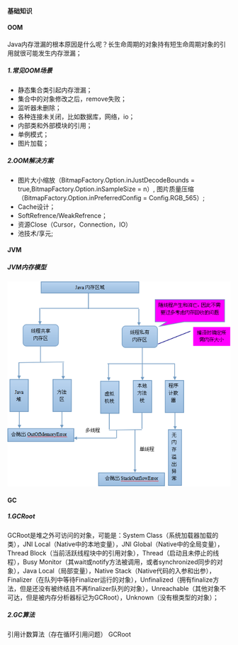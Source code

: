 #### 基础知识

#### OOM
Java内存泄漏的根本原因是什么呢？长生命周期的对象持有短生命周期对象的引用就很可能发生内存泄漏；
##### 1.常见OOM场景
+ 静态集合类引起内存泄漏；
+ 集合中的对象修改之后，remove失败；
+ 监听器未删除；
+ 各种连接未关闭，比如数据库，网络，io；
+ 内部类和外部模块的引用；
+ 单例模式；
+ 图片加载；

##### 2.OOM解决方案
+ 图片大小缩放（BitmapFactory.Option.inJustDecodeBounds = true,BitmapFactory.Option.inSampleSize = n）,
图片质量压缩（BitmapFactory.Option.inPreferredConfig = Config.RGB_565）;
+ Cache设计；
+ SoftRefrence/WeakRefrence；
+ 资源Close（Cursor，Connection，IO）
+ 池技术/享元;

#### JVM
##### JVM内存模型

![JVM_内存模型](Image/JVM_内存模型.png)

#### GC
##### 1.GCRoot
GCRoot是堆之外可访问的对象，可能是：System Class（系统加载器加载的类），JNI Local（Native中的本地变量），JNI Global（Native中的全局变量），Thread Block（当前活跃线程块中的引用对象），Thread（启动且未停止的线程），Busy Monitor（其wait或notify方法被调用，或者synchronized同步的对象），Java Local（局部变量），Native Stack（Native代码的入参和出参），Finalizer（在队列中等待Finalizer运行的对象），Unfinalized（拥有finalize方法，但是还没有被终结且不再finalizer队列的对象），Unreachable（其他对象不可达，但是被内存分析器标记为GCRoot），Unknown（没有根类型的对象）；

##### 2.GC算法
引用计数算法（存在循环引用问题）
GCRoot
